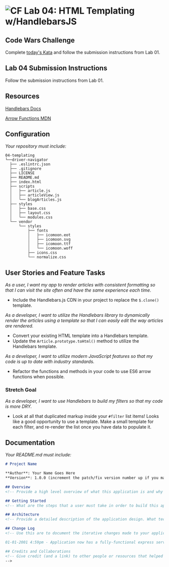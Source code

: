 ![CF](https://camo.githubusercontent.com/70edab54bba80edb7493cad3135e9606781cbb6b/687474703a2f2f692e696d6775722e636f6d2f377635415363382e706e67) Lab 04: HTML Templating w/HandlebarsJS
===
## Code Wars Challenge

Complete [today's Kata](https://www.codewars.com/kata/simple-validation-of-a-username-with-regex) and follow the submission instructions from Lab 01.

## Lab 04 Submission Instructions
Follow the submission instructions from Lab 01.

## Resources  
[Handlebars Docs](http://handlebarsjs.com/)

[Arrow Functions MDN](https://developer.mozilla.org/en-US/docs/Web/JavaScript/Reference/Functions/Arrow_functions)

## Configuration
_Your repository must include:_

```
04-templating
└──driver-navigator
  ├── .eslintrc.json
  ├── .gitignore
  ├── LICENSE
  ├── README.md
  ├── index.html
  ├── scripts
  │   ├── article.js
  │   ├── articleView.js
  │   └── blogArticles.js
  ├── styles
  │   ├── base.css
  │   ├── layout.css
  │   └── modules.css
  └── vendor
      └── styles
          ├── fonts
          │   ├── icomoon.eot
          │   ├── icomoon.svg
          │   ├── icomoon.ttf
          │   └── icomoon.woff
          ├── icons.css
          └── normalize.css
```

## User Stories and Feature Tasks

*As a user, I want my app to render articles with consistent formatting so that I can visit the site often and have the same experience each time.*

- Include the Handlebars.js CDN in your project to replace the `$.clone()` template.

*As a developer, I want to utilize the Handlebars library to dynamically render the articles using a template so that I can easily edit the way articles are rendered.*

- Convert your existing HTML template into a Handlebars template.
- Update the `Article.prototype.toHtml()` method to utilize the Handlebars template.

*As a developer, I want to utilize modern JavaScript features so that my code is up to date with industry standards.*

- Refactor the functions and methods in your code to use ES6 arrow functions when possible.

### Stretch Goal
*As a developer, I want to use Handlebars to build my filters so that my code is more DRY.*

- Look at all that duplicated markup inside your `#filter` list items! Looks like a good opportunity to use a template. Make a small template for each filter, and re-render the list once you have data to populate it.

## Documentation
_Your README.md must include:_

```md
# Project Name

**Author**: Your Name Goes Here
**Version**: 1.0.0 (increment the patch/fix version number up if you make more commits past your first submission)

## Overview
<!-- Provide a high level overview of what this application is and why you are building it, beyond the fact that it's an assignment for a Code Fellows 301 class. (i.e. What's your problem domain?) -->

## Getting Started
<!-- What are the steps that a user must take in order to build this app on their own machine and get it running? -->

## Architecture
<!-- Provide a detailed description of the application design. What technologies (languages, libraries, etc) you're using, and any other relevant design information. -->

## Change Log
<!-- Use this are to document the iterative changes made to your application as each feature is successfully implemented. Use time stamps. Here's an examples:

01-01-2001 4:59pm - Application now has a fully-functional express server, with GET and POST routes for the book resource.

## Credits and Collaborations
<!-- Give credit (and a link) to other people or resources that helped you build this application. -->
-->
```
